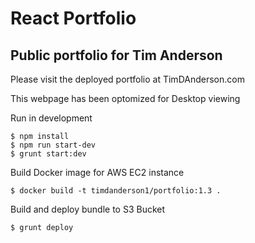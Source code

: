 # React Portfolio
## Public portfolio for Tim Anderson
Please visit the deployed portfolio at TimDAnderson.com

This webpage has been optomized for Desktop viewing

Run in development
```ssh
$ npm install
$ npm run start-dev
$ grunt start:dev
```

Build Docker image for AWS EC2 instance
```ssh
$ docker build -t timdanderson1/portfolio:1.3 .
```

Build and deploy bundle to S3 Bucket
```ssh
$ grunt deploy
```